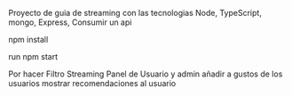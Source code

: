 Proyecto de guia de streaming con las tecnologias
Node, TypeScript, mongo, Express, Consumir un api

npm install

run
npm start

Por hacer
Filtro Streaming
Panel de Usuario y admin
añadir a gustos de los usuarios
mostrar recomendaciones al usuario

